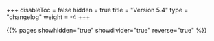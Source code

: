 +++
disableToc = false
hidden = true
title = "Version 5.4"
type = "changelog"
weight = -4
+++

{{% pages showhidden="true" showdivider="true" reverse="true" %}}
